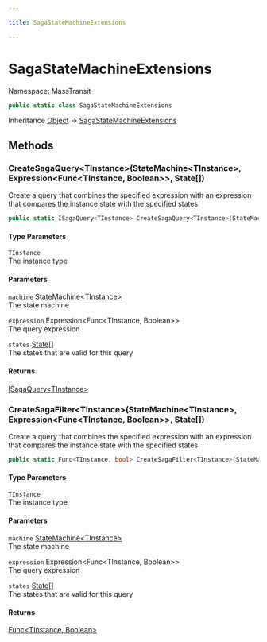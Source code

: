 ```yaml
---

title: SagaStateMachineExtensions

---
```


# SagaStateMachineExtensions

Namespace: MassTransit

```csharp
public static class SagaStateMachineExtensions
```

Inheritance [Object](https://learn.microsoft.com/en-us/dotnet/api/system.object) → [SagaStateMachineExtensions](../masstransit/sagastatemachineextensions)

## Methods

### **CreateSagaQuery\<TInstance\>(StateMachine\<TInstance\>, Expression\<Func\<TInstance, Boolean\>\>, State[])**

Create a query that combines the specified expression with an expression that compares the instance state with the specified states

```csharp
public static ISagaQuery<TInstance> CreateSagaQuery<TInstance>(StateMachine<TInstance> machine, Expression<Func<TInstance, bool>> expression, State[] states)
```

#### Type Parameters

`TInstance`<br/>
The instance type

#### Parameters

`machine` [StateMachine\<TInstance\>](../../masstransit-abstractions/masstransit/statemachine-1)<br/>
The state machine

`expression` Expression\<Func\<TInstance, Boolean\>\><br/>
The query expression

`states` [State[]](../../masstransit-abstractions/masstransit/state)<br/>
The states that are valid for this query

#### Returns

[ISagaQuery\<TInstance\>](../../masstransit-abstractions/masstransit/isagaquery-1)<br/>

### **CreateSagaFilter\<TInstance\>(StateMachine\<TInstance\>, Expression\<Func\<TInstance, Boolean\>\>, State[])**

Create a query that combines the specified expression with an expression that compares the instance state with the specified states

```csharp
public static Func<TInstance, bool> CreateSagaFilter<TInstance>(StateMachine<TInstance> machine, Expression<Func<TInstance, bool>> expression, State[] states)
```

#### Type Parameters

`TInstance`<br/>
The instance type

#### Parameters

`machine` [StateMachine\<TInstance\>](../../masstransit-abstractions/masstransit/statemachine-1)<br/>
The state machine

`expression` Expression\<Func\<TInstance, Boolean\>\><br/>
The query expression

`states` [State[]](../../masstransit-abstractions/masstransit/state)<br/>
The states that are valid for this query

#### Returns

[Func\<TInstance, Boolean\>](https://learn.microsoft.com/en-us/dotnet/api/system.func-2)<br/>
